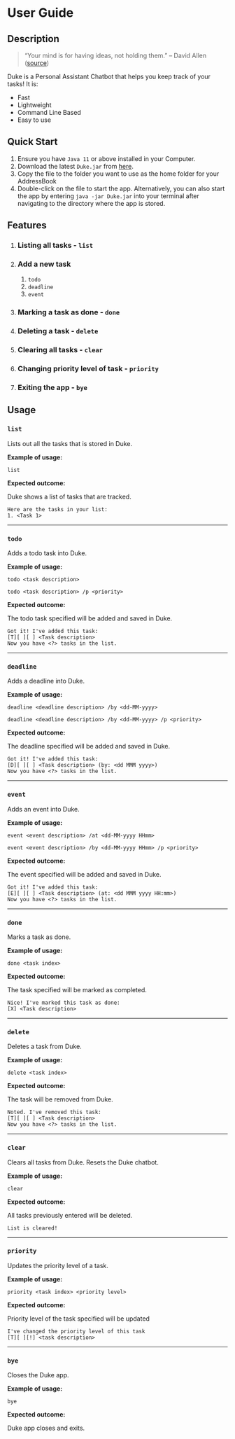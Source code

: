 # User Guide

## Description

> “Your mind is for having ideas, not holding them.” – David Allen ([source](https://dansilvestre.com/productivity-quotes))

Duke is a Personal Assistant Chatbot that helps you keep track of your tasks! It is:
* Fast
* Lightweight
* Command Line Based
* Easy to use

## Quick Start
1. Ensure you have ```Java 11``` or above installed in your Computer.
2. Download the latest ```Duke.jar``` from [here](https://github.com/Jiwei99/ip/releases).
3. Copy the file to the folder you want to use as the home folder for your AddressBook
4. Double-click on the file to start the app. Alternatively, you can also start the app by entering 
```java -jar Duke.jar``` into your terminal after navigating to the directory where the app is stored.

## Features 

1. ### Listing all tasks - `list`
2. ### Add a new task
   1. `todo`
   2. `deadline`
   3. `event`
3. ### Marking a task as done - `done`
4. ### Deleting a task - `delete`
5. ### Clearing all tasks - `clear`
6. ### Changing priority level of task - `priority`
7. ### Exiting the app - `bye`
   

## Usage

### `list`

Lists out all the tasks that is stored in Duke.

**Example of usage:** 

`list`

**Expected outcome:**

Duke shows a list of tasks that are tracked.

```
Here are the tasks in your list:
1. <Task 1>
```
---
### `todo`

Adds a todo task into Duke.

**Example of usage:**

`todo <task description>`

`todo <task description> /p <priority>`

**Expected outcome:**

The todo task specified will be added and saved in Duke.

```
Got it! I've added this task:
[T][ ][ ] <Task description>
Now you have <?> tasks in the list.
```
---
### `deadline`

Adds a deadline into Duke.

**Example of usage:**

`deadline <deadline description> /by <dd-MM-yyyy>`

`deadline <deadline description> /by <dd-MM-yyyy> /p <priority>`

**Expected outcome:**

The deadline specified will be added and saved in Duke.

```
Got it! I've added this task:
[D][ ][ ] <Task description> (by: <dd MMM yyyy>)
Now you have <?> tasks in the list.
```
---
### `event`

Adds an event into Duke.

**Example of usage:**

`event <event description> /at <dd-MM-yyyy HHmm>`

`event <event description> /by <dd-MM-yyyy HHmm> /p <priority>`

**Expected outcome:**

The event specified will be added and saved in Duke.

```
Got it! I've added this task:
[E][ ][ ] <Task description> (at: <dd MMM yyyy HH:mm>)
Now you have <?> tasks in the list.
```
---
### `done`

Marks a task as done.

**Example of usage:**

`done <task index>`

**Expected outcome:**

The task specified will be marked as completed.

```
Nice! I've marked this task as done:
[X] <Task description>
```
---
### `delete`

Deletes a task from Duke.

**Example of usage:**

`delete <task index>`

**Expected outcome:**

The task will be removed from Duke.

```
Noted. I've removed this task:
[T][ ][ ] <Task description>
Now you have <?> tasks in the list.
```
---
### `clear`

Clears all tasks from Duke. Resets the Duke chatbot.

**Example of usage:**

`clear`

**Expected outcome:**

All tasks previously entered will be deleted.

```
List is cleared!
```
---
### `priority`

Updates the priority level of a task.

**Example of usage:**

`priority <task index> <priority level>`

**Expected outcome:**

Priority level of the task specified will be updated

```
I've changed the priority level of this task
[T][ ][!] <task description>
```
---
### `bye`

Closes the Duke app.

**Example of usage:**

`bye`

**Expected outcome:**

Duke app closes and exits.
